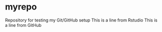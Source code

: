 # myrepo
Repository for testing my Git/GitHub setup
This is a line from Rstudio
This is a line from GitHub
